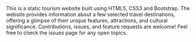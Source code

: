 This is a static tourism website built using HTML5, CSS3 and Bootstrap. The website provides information about a few selected travel destinations, offering a glimpse of their unique features, attractions, and cultural significance.
Contributions, issues, and feature requests are welcome! Feel free to check the issues page for any open topics.

